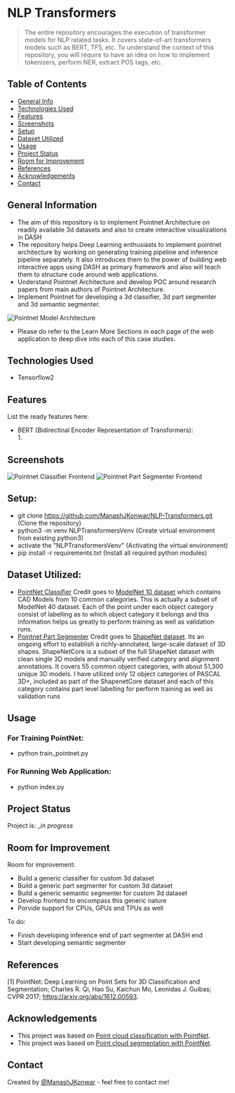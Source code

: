 # NLP Transformers
> The entire repository encourages the execution of transformer models for NLP related tasks. It covers state-of-art transformers models such as BERT, TF5, etc. To understand the context of this repository, you will require to have an idea on how to implement tokenizers, perform NER, extract POS tags, etc. 

## Table of Contents
* [General Info](#general-information)
* [Technologies Used](#technologies-used)
* [Features](#features)
* [Screenshots](#screenshots)
* [Setup](#setup)
* [Dataset Utilized](#dataset-utilized)
* [Usage](#usage)
* [Project Status](#project-status)
* [Room for Improvement](#room-for-improvement)
* [References](#references)
* [Acknowledgements](#acknowledgements)
* [Contact](#contact)
<!-- * [License](#license) -->

## General Information
- The aim of this repository is to implement Pointnet Architecture on readily available 3d datasets and also to create interactive visualizations in DASH
- The repository helps Deep Learning enthusiasts to implement pointnet architecture by working on generating training pipeline and inference pipeline separately. It also introduces them to the power of building web interactive apps using DASH as primary framework and also will teach them to structure code around web applications.
- Understand Pointnet Architecture and develop POC around research papers from main authors of Pointnet Architecture.
- Implement Pointnet for developing a 3d classifier, 3d part segmenter and 3d semantic segmenter.
<!-- You don't have to answer all the questions - just the ones relevant to your project. -->
![Pointnet Model Architecture](./repo_assets/PointNet_Architecture.jpg)

- Please do refer to the Learn More Sections in each page of the web application to deep dive into each of this case studies.

## Technologies Used
- Tensorflow2

## Features
List the ready features here:
- BERT (Bidirectinal Encoder Representation of Transformers):  
  1. 

## Screenshots
![Pointnet Classifier Frontend](./repo_assets/Pointnet_Classifier_Frontend.jpeg)
![Pointnet Part Segmenter Frontend](./repo_assets/Pointnet_Part_Segmenter_Frontend.jpeg)

## Setup:
- git clone https://github.com/ManashJKonwar/NLP-Transformers.git (Clone the repository)
- python3 -m venv NLPTransformersVenv (Create virtual environment from existing python3)
- activate the "NLPTransformersVenv" (Activating the virtual environment)
- pip install -r requirements.txt (Install all required python modules)

## Dataset Utilized:
- [PointNet Classifier](http://3dvision.princeton.edu/projects/2014/3DShapeNets/)
Credit goes to [ModelNet 10 dataset](http://modelnet.cs.princeton.edu/) which contains CAD Models from 10 common categories. This is actually a subset of ModelNet 40 dataset.
Each of the point under each object category consist of labelling as to which object category it belongs and this information helps us greatly to perform training as well as validation 
runs.
- [Pointnet Part Segmenter](http://3dvision.princeton.edu/projects/2014/3DShapeNets/)
Credit goes to [ShapeNet dataset](https://shapenet.org/). Its an ongoing effort to establish a richly-annotated, large-scale dataset of 3D shapes. ShapeNetCore is a subset of the 
full ShapeNet dataset with clean single 3D models and manually verified category and alignment annotations. It covers 55 common object categories, with about 51,300 unique 3D models.
I have utilized only 12 object categories of PASCAL 3D+, included as part of the ShapenetCore dataset and each of this category contains part level labelling for perform training as 
well as validation runs

## Usage
### For Training PointNet:
- python train_pointnet.py
### For Running Web Application:
- python index.py

## Project Status
Project is: __in progress_ 
<!-- / _complete_ / _no longer being worked on_. If you are no longer working on it, provide reasons why._ -->

## Room for Improvement
Room for improvement:
- Build a generic classifier for custom 3d dataset
- Build a generic part segmenter for custom 3d dataset
- Build a generic semantic segmenter for custom 3d dataset
- Develop frontend to encompass this generic nature
- Porvide support for CPUs, GPUs and TPUs as well

To do:
- Finish developing inference end of part segmenter at DASH end
- Start developing semantic segmenter

## References
[1] PointNet: Deep Learning on Point Sets for 3D Classification and Segmentation; Charles R. Qi, Hao Su, Kaichun Mo, Leonidas J. Guibas;
CVPR 2017; https://arxiv.org/abs/1612.00593.

## Acknowledgements
- This project was based on [Point cloud classification with PointNet](https://keras.io/examples/vision/pointnet/).
- This project was based on [Point cloud segmentation with PointNet](https://keras.io/examples/vision/pointnet_segmentation/).

## Contact
Created by [@ManashJKonwar](https://github.com/ManashJKonwar) - feel free to contact me!

<!-- Optional -->
<!-- ## License -->
<!-- This project is open source and available under the [... License](). -->

<!-- You don't have to include all sections - just the one's relevant to your project -->

